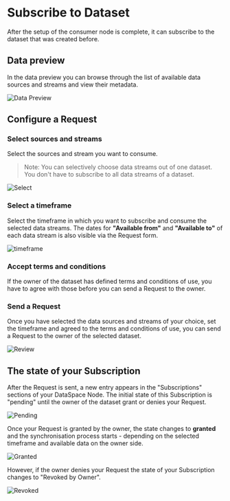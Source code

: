 # Subscribe to Dataset

After the setup of the consumer node is complete, it can subscribe to the dataset that was created before.

## Data preview

In the data preview you can browse through the list of available data sources and streams and view their metadata.

![Data Preview](img/request-dataset-data-preview.png)

## Configure a Request

### Select sources and streams

Select the sources and stream you want to consume.

> Note: You can selectively choose data streams out of one dataset. You don't have to subscribe to all data streams of a dataset.

![Select](img/request-dataset-select.png)

### Select a timeframe

Select the timeframe in which you want to subscribe and consume the selected data streams. The dates for **"Available from"** and **"Available to"** of each data stream is also visible via the Request form.

![timeframe](img/request-dataset-time-frame.png)

### Accept terms and conditions

If the owner of the dataset has defined terms and conditions of use, you have to agree with those before you can send a Request to the owner.

### Send a Request

Once you have selected the data sources and streams of your choice, set the timeframe and agreed to the terms and conditions of use, you can send a Request to the owner of the selected dataset.

![Review](img/request-dataset-review.png)

## The state of your Subscription

After the Request is sent, a new entry appears in the "Subscriptions" sections of your DataSpace Node. The initial state of this Subscription is "pending" until the owner of the dataset grant or denies your Request.

![Pending](img/request-dataset-pending.png)

Once your Request is granted by the owner, the state changes to **granted** and the synchronisation process starts - depending on the selected timeframe and available data on the owner side.

![Granted](img/request-dataset-granted.png)

However, if the owner denies your Request the state of your Subscription changes to "Revoked by Owner".

![Revoked](img/request-dataset-revoked.png)
